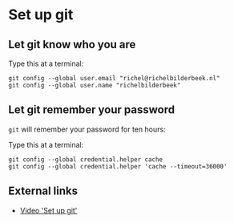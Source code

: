 # Set up git

## Let git know who you are

Type this at a terminal:

```
git config --global user.email "richel@richelbilderbeek.nl"
git config --global user.name "richelbilderbeek"
```

## Let git remember your password

`git` will remember your password for ten hours:

Type this at a terminal:

```
git config --global credential.helper cache
git config --global credential.helper 'cache --timeout=36000'
```

## External links

 * [Video 'Set up git'](richelbilderbeek.nl/correct_cpp_set_up_git.mp4)